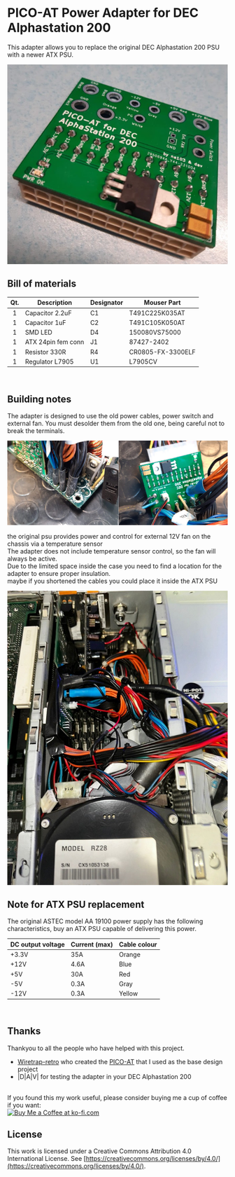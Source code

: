 # PICO-AT Power Adapter for DEC Alphastation 200
This adapter allows you to replace the original  DEC Alphastation 200 PSU  with a newer ATX PSU.<br>

![alt text](https://github.com/na103/PICO-AT-Alphastation/blob/main/img/adapter.png)


## Bill of materials
| Qt. |    Description     |             Designator          |    Mouser  Part    |   
|:---:|--------------------|---------------------------------|--------------------|
|1    |Capacitor 2.2uF     | C1                              |T491C225K035AT      |
|1    |Capacitor 1uF       | C2                              |T491C105K050AT      |
|1    |SMD LED             | D4                              |150080VS75000       |
|1    |ATX 24pin fem conn  | J1                              |87427-2402          |
|1    |Resistor 330R       | R4                              |CR0805-FX-3300ELF   |
|1    |Regulator L7905     | U1                              |L7905CV             |
<br>

## Building notes
The adapter is designed to use the old power cables, power switch and external fan. You must  desolder them from the old one, being careful not to break the terminals.<br>

![alt text](https://github.com/na103/PICO-AT-Alphastation/blob/main/img/psu-adapter.png)

the original psu provides power and control for external 12V fan on the chassis via a temperature sensor<br>
The adapter does not include temperature sensor control, so the fan will always be active.
<br>
Due to the limited space inside the case you need to find a location for the adapter to ensure proper insulation.<br>
maybe if you shortened the cables you could place it inside the ATX PSU

![alt text](https://github.com/na103/PICO-AT-Alphastation/blob/main/img/inside.jpg)

## Note for ATX PSU replacement
The original ASTEC model AA 19100 power supply has the following characteristics, buy an ATX PSU capable of delivering this power.<br>

| DC output voltage | Current (max) | Cable colour |
|-------------------|---------------|--------------|
| +3.3V             | 35A           | Orange       |
| +12V              | 4.6A          | Blue         |
| +5V               | 30A           | Red          |
| -5V               | 0.3A          | Gray         |
| -12V              | 0.3A          | Yellow       |

<br>

## Thanks

Thankyou to all the people who have helped with this project.

- [Wiretrap-retro](https://github.com/wiretap-retro) who created the [PICO-AT](https://github.com/wiretap-retro/PICO-AT-Power-Adapter) that I used as the base design project
- |D|A|V| for testing the adapter in your DEC Alphastation 200

<br>
If you found this my work useful, please consider buying me a cup of coffee if you want:<br>
<a href='https://ko-fi.com/na103' target='_blank'><img height='36' style='border:0px;height:36px;' src='https://storage.ko-fi.com/cdn/cup-border.png' border='0' alt='Buy Me a Coffee at ko-fi.com' /></a>

## License

This work is licensed under a Creative Commons Attribution 4.0 International License. See [https://creativecommons.org/licenses/by/4.0/](https://creativecommons.org/licenses/by/4.0/).
